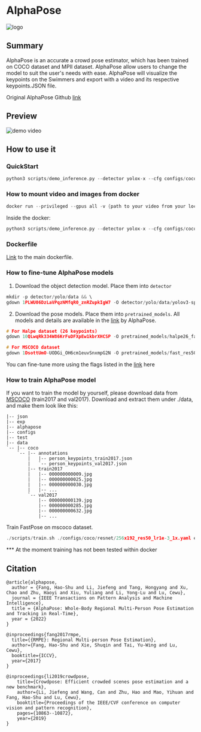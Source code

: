 # AlphaPose
![logo](https://github.com/Surfytom/Swim2DPose/assets/79398311/99feb768-fb46-4225-8c98-8af8a0a2159c)


## Summary

 AlphaPose is an accurate a crowd pose estimator, which has been trained on COCO dataset and MPII dataset. AlphaPose allow users to change the model to suit the user's needs with ease. AlphaPose will visualize the keypoints on the Swimmers and export with a video and its respective keypoints.JSON file. 


 Original AlphaPose Github [link](https://github.com/MVIG-SJTU/AlphaPose/tree/master?tab=readme-ov-file)


## Preview

![demo video](https://github.com/Surfytom/Swim2DPose/assets/79398311/b6287106-dce2-46e8-b531-e20d2c378503)


## How to use it


### QuickStart

```.c
python3 scripts/demo_inference.py --detector yolox-x --cfg configs/coco/resnet/256x192_res50_lr1e-3_1x.yaml --checkpoint pretrained_models/fast_res50_256x192.pth --indir examples/demo/ --outdir examples/demo/results --save_img
```

### How to mount video and images from docker

```.c
docker run --privileged --gpus all -v {path to your video from your local machine}:{path to your video inside the docker machine} -it zhiawei/alphapose:latest
```

Inside the docker:

```.c
python3 scripts/demo_inference.py --detector yolox-x --cfg configs/coco/resnet/256x192_res50_lr1e-3_1x.yaml --checkpoint pretrained_models/fast_res50_256x192.pth --video {path to your video inside the docker machine} --save_video --outdir {output path for the results} --sp --vis
```


### Dockerfile

[Link](dockerfile) to the main dockerfile.


### How to fine-tune AlphaPose models

1. Download the object detection model. Place them into `detector` 
```.c
mkdir -p detector/yolo/data && \
gdown 1PLWU06DzLaVPqzNMfqR0_znRZupkIgW7 -O detector/yolo/data/yolov3-spp.weights
```
2. Download the pose models. Place them into `pretrained_models`. All models and details are available in the [link](https://github.com/MVIG-SJTU/AlphaPose/blob/master/docs/MODEL_ZOO.md) by AlphaPose.
```.c
# For Halpe dataset (26 keypoints)
gdown 10QLwqRk334W86KrFuDFXpEw1kbrXHCSP -O pretrained_models/halpe26_fast_res50_256x192.pth

# For MSCOCO dataset
gdown 1DsottUmO-UODGi_OH6cm1euvSnxmpG2N -O pretrained_models/fast_res50_256x192.pth
```
You can fine-tune more using the flags listed in the [link](https://github.com/MVIG-SJTU/AlphaPose/blob/master/docs/run.md) here

### How to train AlphaPose model

If you want to train the model by yourself, please download data from [MSCOCO](https://cocodataset.org/#download) (train2017 and val2017). Download and extract them under ./data, and make them look like this:


```
|-- json
|-- exp
|-- alphapose
|-- configs
|-- test
|-- data
`-- |-- coco
    `-- |-- annotations
        |   |-- person_keypoints_train2017.json
        |   `-- person_keypoints_val2017.json
        |-- train2017
        |   |-- 000000000009.jpg
        |   |-- 000000000025.jpg
        |   |-- 000000000030.jpg
        |   |-- ... 
        `-- val2017
            |-- 000000000139.jpg
            |-- 000000000285.jpg
            |-- 000000000632.jpg
            |-- ... 
```
Train FastPose on mscoco dataset.

```.c
./scripts/train.sh ./configs/coco/resnet/256x192_res50_lr1e-3_1x.yaml exp_fastpose
```

*** At the moment training has not been tested within docker

## Citation

```
@article{alphapose,
  author = {Fang, Hao-Shu and Li, Jiefeng and Tang, Hongyang and Xu, Chao and Zhu, Haoyi and Xiu, Yuliang and Li, Yong-Lu and Lu, Cewu},
  journal = {IEEE Transactions on Pattern Analysis and Machine Intelligence},
  title = {AlphaPose: Whole-Body Regional Multi-Person Pose Estimation and Tracking in Real-Time},
  year = {2022}
}

@inproceedings{fang2017rmpe,
  title={{RMPE}: Regional Multi-person Pose Estimation},
  author={Fang, Hao-Shu and Xie, Shuqin and Tai, Yu-Wing and Lu, Cewu},
  booktitle={ICCV},
  year={2017}
}

@inproceedings{li2019crowdpose,
    title={Crowdpose: Efficient crowded scenes pose estimation and a new benchmark},
    author={Li, Jiefeng and Wang, Can and Zhu, Hao and Mao, Yihuan and Fang, Hao-Shu and Lu, Cewu},
    booktitle={Proceedings of the IEEE/CVF conference on computer vision and pattern recognition},
    pages={10863--10872},
    year={2019}
}
```
